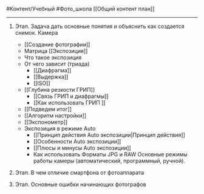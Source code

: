 #Контент/Учебный #Фото_школа 
[[Общий контент план]]
________

1. Этап. Задача дать основные понятия и объяснить как создается снимок.
Камера
	- [[Создание фотографии]]
	- Матрица
[[Экспозиция]]
	- Что такое экспозиция
	- От чего зависит (триада)
		- [[Диафрагма]]
		- [[Выдержка]]
		- [[ISO]] 
	- [[Глубина резкости ГРИП]]
		- [[Связь ГРИП и диафрагмы]]
		- [[Как использовать ГРИП ]]
	- [[Подведем итог]]
	- [[Алгоритм настройки]]
	- [[Экспонометр]]
	- Экспозиция в режиме Auto
		- [[Принцип действия Auto экспозиции|Принцип действия]]
		- [[Особенности Auto экспозиции]]
		- [[Плюсы и минусы Auto экспозиции]]
		- Как использовать
Форматы JPG и RAW 
Основные режимы работы камеры (автоматический, программный, ручной).

2. Этап.
В чем отличие смартфона от фотоаппарата


3. Этап.
Основные ошибки начинающих фотографов

